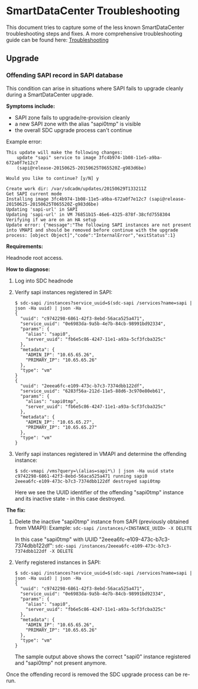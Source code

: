 # SmartDataCenter Troubleshooting

This document tries to capture some of the less known SmartDataCenter
troubleshooting steps and fixes. A more comprehensive troubleshooting guide
can be found here:
[Troubleshooting](https://docs.tritondatacenter.com/private-cloud/troubleshooting)

## Upgrade

### Offending SAPI record in SAPI database

This condition can arise in situations where SAPI fails to upgrade
cleanly during a SmartDataCenter upgrade.

**Symptoms include:**

- SAPI zone fails to upgrade/re-provision cleanly
- a new SAPI zone with the alias "sapi0tmp" is visible
- the overall SDC upgrade process can't continue

Example error:

```
This update will make the following changes:
    update "sapi" service to image 3fc4b974-1b08-11e5-a9ba-672a0f7e12c7
    (sapi@release-20150625-20150625T065520Z-g983d6be)

Would you like to continue? [y/N] y

Create work dir: /var/sdcadm/updates/20150629T133211Z
Get SAPI current mode
Installing image 3fc4b974-1b08-11e5-a9ba-672a0f7e12c7 (sapi@release-20150625-20150625T065520Z-g983d6be)
Updating 'sapi-url' in SAPI
Updating 'sapi-url' in VM 76851b15-46e6-4325-878f-38cfd7558304
Verifying if we are on an HA setup
Update error: {"message":"The following SAPI instances are not present into VMAPI and should be removed before continue with the upgrade process: [object Object]","code":"InternalError","exitStatus":1}
```

**Requirements:**

Headnode root access.

**How to diagnose:**

1. Log into SDC headnode
2. Verify sapi instances registered in SAPI:

    ```
    $ sdc-sapi /instances?service_uuid=$(sdc-sapi /services?name=sapi | json -Ha uuid) | json -Ha
    {
      "uuid": "c9742298-6861-42f3-8ebd-56aca525a471",
      "service_uuid": "0e6983da-9a5b-4e7b-84cb-98991bd92334",
      "params": {
        "alias": "sapi0",
        "server_uuid": "fb6e5c86-4247-11e1-a93a-5cf3fcba325c"
      },
      "metadata": {
        "ADMIN_IP": "10.65.65.26",
        "PRIMARY_IP": "10.65.65.26"
      },
      "type": "vm"
    }
    {
      "uuid": "2eeea6fc-e109-473c-b7c3-7374dbb122df",
      "service_uuid": "6283f56a-212d-11e5-88d6-3c970e80eb61",
      "params": {
        "alias": "sapi0tmp",
        "server_uuid": "fb6e5c86-4247-11e1-a93a-5cf3fcba325c"
      },
      "metadata": {
        "ADMIN_IP": "10.65.65.27",
        "PRIMARY_IP": "10.65.65.27"
      },
      "type": "vm"
    }
    ```

3.  Verify sapi instances registered in VMAPI and determine the offending
    instance:

    ```
    $ sdc-vmapi /vms?query=\(alias=sapi*\) | json -Ha uuid state
    c9742298-6861-42f3-8ebd-56aca525a471 running sapi0
    2eeea6fc-e109-473c-b7c3-7374dbb122df destroyed sapi0tmp
    ```

    Here we see the UUID identifier of the offending "sapi0tmp" instance
    and its inactive state - in this case destroyed.

**The fix:**

1.  Delete the inactive "sapi0tmp" instance from SAPI (previously obtained from VMAPI):
    Example: `sdc-sapi /instances/<INSTANCE_UUID> -X DELETE`

    In this case "sapi0tmp" with UUID "2eeea6fc-e109-473c-b7c3-7374dbb122df":
    `sdc-sapi /instances/2eeea6fc-e109-473c-b7c3-7374dbb122df -X DELETE`

2. Verify registered instances in SAPI:

    ```
    $ sdc-sapi /instances?service_uuid=$(sdc-sapi /services?name=sapi | json -Ha uuid) | json -Ha
    {
      "uuid": "c9742298-6861-42f3-8ebd-56aca525a471",
      "service_uuid": "0e6983da-9a5b-4e7b-84cb-98991bd92334",
      "params": {
        "alias": "sapi0",
        "server_uuid": "fb6e5c86-4247-11e1-a93a-5cf3fcba325c"
      },
      "metadata": {
        "ADMIN_IP": "10.65.65.26",
        "PRIMARY_IP": "10.65.65.26"
      },
      "type": "vm"
    }
    ```

    The sample output above shows the correct "sapi0" instance registered and
    "sapi0tmp" not present anymore.

Once the offending record is removed the SDC upgrade process can be re-run.
